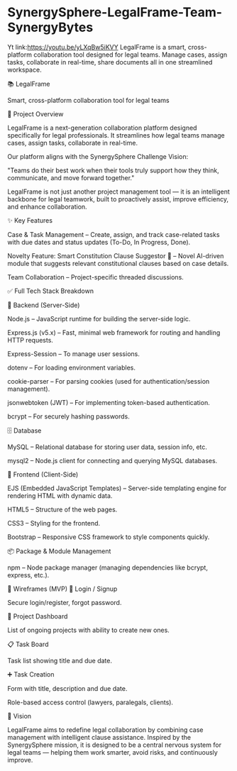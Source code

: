# SynergySphere-LegalFrame-Team-SynergyBytes
Yt link:https://youtu.be/yLXqBw5iKVY
LegalFrame is a smart, cross-platform collaboration tool designed for legal teams. Manage cases, assign tasks, collaborate in real-time, share documents all in one streamlined workspace.

📚 LegalFrame

Smart, cross-platform collaboration tool for legal teams

🚀 Project Overview

LegalFrame is a next-generation collaboration platform designed specifically for legal professionals. It streamlines how legal teams manage cases, assign tasks, collaborate in real-time.

Our platform aligns with the SynergySphere Challenge Vision:

"Teams do their best work when their tools truly support how they think, communicate, and move forward together."

LegalFrame is not just another project management tool — it is an intelligent backbone for legal teamwork, built to proactively assist, improve efficiency, and enhance collaboration.

✨ Key Features

Case & Task Management – Create, assign, and track case-related tasks with due dates and status updates (To-Do, In Progress, Done).

Novelty Feature: Smart Constitution Clause Suggestor 🧠 – Novel AI-driven module that suggests relevant constitutional clauses based on case details.

Team Collaboration – Project-specific threaded discussions.


✅ Full Tech Stack Breakdown

🔧 Backend (Server-Side)

Node.js – JavaScript runtime for building the server-side logic.

Express.js (v5.x) – Fast, minimal web framework for routing and handling HTTP requests.

Express-Session – To manage user sessions.

dotenv – For loading environment variables.

cookie-parser – For parsing cookies (used for authentication/session management).

jsonwebtoken (JWT) – For implementing token-based authentication.

bcrypt – For securely hashing passwords.

🗄 Database

MySQL – Relational database for storing user data, session info, etc.

mysql2 – Node.js client for connecting and querying MySQL databases.

🎨 Frontend (Client-Side)

EJS (Embedded JavaScript Templates) – Server-side templating engine for rendering HTML with dynamic data.

HTML5 – Structure of the web pages.

CSS3 – Styling for the frontend.

Bootstrap – Responsive CSS framework to style components quickly.

📦 Package & Module Management

npm – Node package manager (managing dependencies like bcrypt, express, etc.).





📱 Wireframes (MVP)
🔑 Login / Signup

Secure login/register, forgot password.

📂 Project Dashboard

List of ongoing projects with ability to create new ones.

📋 Task Board

Task list showing title and due date.

➕ Task Creation

Form with title, description and due date.

Role-based access control (lawyers, paralegals, clients).

🌟 Vision

LegalFrame aims to redefine legal collaboration by combining case management with intelligent clause assistance. Inspired by the SynergySphere mission, it is designed to be a central nervous system for legal teams — helping them work smarter, avoid risks, and continuously improve.
